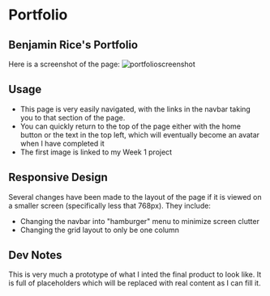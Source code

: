 # Portfolio
## Benjamin Rice's Portfolio

Here is a screenshot of the page:
![portfolioscreenshot](https://github.com/BenJR546/portfolio/assets/162855613/18f38018-41e4-4187-8578-bff3468562b4)

## Usage

- This page is very easily navigated, with the links in the navbar taking you to that section of the page.
- You can quickly return to the top of the page either with the home button or the text in the top left, which will eventually become an avatar when I have completed it
- The first image is linked to my Week 1 project

## Responsive Design
Several changes have been made to the layout of the page if it is viewed on a smaller screen (specifically less that 768px). They include:
- Changing the navbar into "hamburger" menu to minimize screen clutter
- Changing the grid layout to only be one column

## Dev Notes
This is very much a prototype of what I inted the final product to look like. It is full of placeholders which will be replaced with real content as I can fill it.
